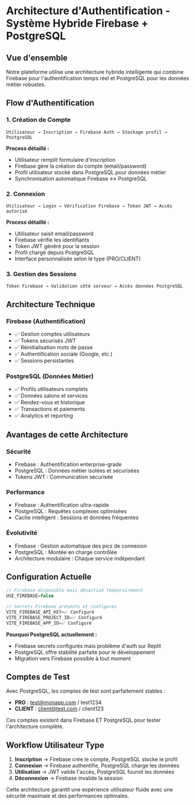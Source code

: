 # Architecture d'Authentification - Système Hybride Firebase + PostgreSQL

## Vue d'ensemble

Notre plateforme utilise une architecture hybride intelligente qui combine Firebase pour l'authentification temps réel et PostgreSQL pour les données métier robustes.

## Flow d'Authentification

### 1. Création de Compte
```
Utilisateur → Inscription → Firebase Auth → Stockage profil → PostgreSQL
```

**Process détaillé :**
- Utilisateur remplit formulaire d'inscription
- Firebase gère la création du compte (email/password) 
- Profil utilisateur stocké dans PostgreSQL pour données métier
- Synchronisation automatique Firebase ↔ PostgreSQL

### 2. Connexion 
```
Utilisateur → Login → Vérification Firebase → Token JWT → Accès autorisé
```

**Process détaillé :**
- Utilisateur saisit email/password
- Firebase vérifie les identifiants
- Token JWT généré pour la session
- Profil chargé depuis PostgreSQL
- Interface personnalisée selon le type (PRO/CLIENT)

### 3. Gestion des Sessions
```
Token Firebase → Validation côté serveur → Accès données PostgreSQL
```

## Architecture Technique

### Firebase (Authentification)
- ✅ Gestion comptes utilisateurs
- ✅ Tokens sécurisés JWT
- ✅ Réinitialisation mots de passe
- ✅ Authentification sociale (Google, etc.)
- ✅ Sessions persistantes

### PostgreSQL (Données Métier)
- ✅ Profils utilisateurs complets
- ✅ Données salons et services
- ✅ Rendez-vous et historique
- ✅ Transactions et paiements
- ✅ Analytics et reporting

## Avantages de cette Architecture

### Sécurité
- Firebase : Authentification enterprise-grade
- PostgreSQL : Données métier isolées et sécurisées
- Tokens JWT : Communication sécurisée

### Performance
- Firebase : Authentification ultra-rapide
- PostgreSQL : Requêtes complexes optimisées
- Cache intelligent : Sessions et données fréquentes

### Évolutivité
- Firebase : Gestion automatique des pics de connexion
- PostgreSQL : Montée en charge contrôlée
- Architecture modulaire : Chaque service indépendant

## Configuration Actuelle

```javascript
// Firebase disponible mais désactivé temporairement
USE_FIREBASE=false

// Secrets Firebase présents et configurés
VITE_FIREBASE_API_KEY=✅ Configuré
VITE_FIREBASE_PROJECT_ID=✅ Configuré  
VITE_FIREBASE_APP_ID=✅ Configuré
```

**Pourquoi PostgreSQL actuellement :**
- Firebase secrets configurés mais problème d'auth sur Replit
- PostgreSQL offre stabilité parfaite pour le développement
- Migration vers Firebase possible à tout moment

## Comptes de Test

Avec PostgreSQL, les comptes de test sont parfaitement stables :

- **PRO** : test@monapp.com / test1234
- **CLIENT** : client@test.com / client123

Ces comptes existent dans Firebase ET PostgreSQL pour tester l'architecture complète.

## Workflow Utilisateur Type

1. **Inscription** → Firebase crée le compte, PostgreSQL stocke le profil
2. **Connexion** → Firebase authentifie, PostgreSQL charge les données
3. **Utilisation** → JWT valide l'accès, PostgreSQL fournit les données
4. **Déconnexion** → Firebase invalide la session

Cette architecture garantit une expérience utilisateur fluide avec une sécurité maximale et des performances optimales.